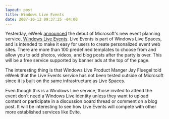 ```yaml
---
layout: post
title: Windows Live Events
date: 2007-10-12 09:37:25 -04:00
---
```


Yesterday, eWeek [announced](http://www.eweek.com/article2/0,1895,2194927,00.asp) the debut of Microsoft's new event planning service, [Windows Live Events](http://events.live.com/). Live Events is part of Windows Live Spaces, and is intended to make it easy for users to create personalized event web sites. There are more than 100 predefined templates to choose from and allow you to add photos, videos, and blog posts after the party is over. This will be a free service supported by banner ads at the top of the page.

The interesting thing is that Windows Live Product Manger Jay Fluegel told eWeek that the Live Events service has not been tested outside of Microsoft since it is built on the same infrastructure as Live Spaces. 

Even though this is a Windows Live service, those invited to attend the event don't need a Windows Live identity unless they want to upload content or participate in a discussion board thread or comment on a blog post. It will be interesting to see how Live Events will compete with other more established services like Evite.
